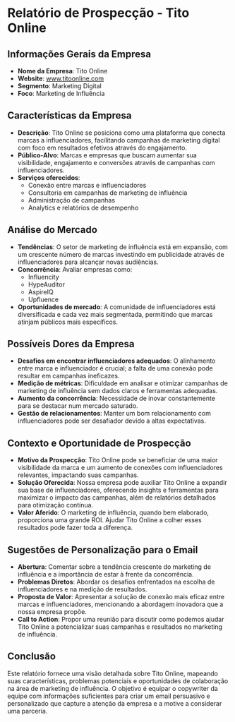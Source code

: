 # Relatório de Prospecção - Tito Online

## Informações Gerais da Empresa
- **Nome da Empresa**: Tito Online
- **Website**: www.titoonline.com
- **Segmento**: Marketing Digital
- **Foco**: Marketing de Influência

## Características da Empresa
- **Descrição**: Tito Online se posiciona como uma plataforma que conecta marcas a influenciadores, facilitando campanhas de marketing digital com foco em resultados efetivos através do engajamento.
- **Público-Alvo**: Marcas e empresas que buscam aumentar sua visibilidade, engajamento e conversões através de campanhas com influenciadores.
- **Serviços oferecidos**:
  - Conexão entre marcas e influenciadores
  - Consultoria em campanhas de marketing de influência
  - Administração de campanhas
  - Analytics e relatórios de desempenho

## Análise do Mercado
- **Tendências**: O setor de marketing de influência está em expansão, com um crescente número de marcas investindo em publicidade através de influenciadores para alcançar novas audiências. 
- **Concorrência**: Avaliar empresas como:
  - Influencity
  - HypeAuditor
  - AspireIQ
  - Upfluence
- **Oportunidades de mercado**: A comunidade de influenciadores está diversificada e cada vez mais segmentada, permitindo que marcas atinjam públicos mais específicos.

## Possíveis Dores da Empresa
- **Desafios em encontrar influenciadores adequados**: O alinhamento entre marca e influenciador é crucial; a falta de uma conexão pode resultar em campanhas ineficazes.
- **Medição de métricas**: Dificuldade em analisar e otimizar campanhas de marketing de influência sem dados claros e ferramentas adequadas.
- **Aumento da concorrência**: Necessidade de inovar constantemente para se destacar num mercado saturado.
- **Gestão de relacionamentos**: Manter um bom relacionamento com influenciadores pode ser desafiador devido a altas expectativas.

## Contexto e Oportunidade de Prospecção
- **Motivo da Prospecção**: Tito Online pode se beneficiar de uma maior visibilidade da marca e um aumento de conexões com influenciadores relevantes, impactando suas campanhas.
- **Solução Oferecida**: Nossa empresa pode auxiliar Tito Online a expandir sua base de influenciadores, oferecendo insights e ferramentas para maximizar o impacto das campanhas, além de relatórios detalhados para otimização contínua.
- **Valor Aferido**: O marketing de influência, quando bem elaborado, proporciona uma grande ROI. Ajudar Tito Online a colher esses resultados pode fazer toda a diferença.

## Sugestões de Personalização para o Email
- **Abertura**: Comentar sobre a tendência crescente do marketing de influência e a importância de estar à frente da concorrência.
- **Problemas Diretos**: Abordar os desafios enfrentados na escolha de influenciadores e na medição de resultados.
- **Proposta de Valor**: Apresentar a solução de conexão mais eficaz entre marcas e influenciadores, mencionando a abordagem inovadora que a nossa empresa propõe.
- **Call to Action**: Propor uma reunião para discutir como podemos ajudar Tito Online a potencializar suas campanhas e resultados no marketing de influência.

## Conclusão
Este relatório fornece uma visão detalhada sobre Tito Online, mapeando suas características, problemas potenciais e oportunidades de colaboração na área de marketing de influência. O objetivo é equipar o copywriter da equipe com informações suficientes para criar um email persuasivo e personalizado que capture a atenção da empresa e a motive a considerar uma parceria.